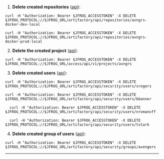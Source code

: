 <!-- Cleanup of Onboard Team automation tasks -->

<br/>

1. **Delete created repositories** ([api](https://www.jfrog.com/confluence/display/JFROG/Artifactory+REST+API#ArtifactoryRESTAPI-DeleteRepository)):  

  ```execute
  curl -H "Authorization: Bearer $JFROG_ACCESSTOKEN" -X DELETE $JFROG_PROTOCOL://$JFROG_URL/artifactory/api/repositories/avngrs-docker-dev-local
  ```
  
  ```execute
  curl -H "Authorization: Bearer $JFROG_ACCESSTOKEN" -X DELETE $JFROG_PROTOCOL://$JFROG_URL/artifactory/api/repositories/avngrs-docker-prod-local
  ```

2. **Delete the created project** ([api](https://www.jfrog.com/confluence/display/JFROG/Artifactory+REST+API#ArtifactoryRESTAPI-DeleteExistingProject)):  
  
  ```execute
  curl -H "Authorization: Bearer $JFROG_ACCESSTOKEN" -X DELETE $JFROG_PROTOCOL://$JFROG_URL/access/api/v1/projects/avngrs
  ```


3. **Delete created users** ([api](https://www.jfrog.com/confluence/display/JFROG/Artifactory+REST+API#ArtifactoryRESTAPI-DeleteUser)):
  
  ```execute
  curl -H "Authorization: Bearer $JFROG_ACCESSTOKEN" -X DELETE $JFROG_PROTOCOL://$JFROG_URL/artifactory/api/security/users/srogers
  ```

  ```execute
  curl -H "Authorization: Bearer $JFROG_ACCESSTOKEN" -X DELETE $JFROG_PROTOCOL://$JFROG_URL/artifactory/api/security/users/bbanner
  ```

```execute
  curl -H "Authorization: Bearer $JFROG_ACCESSTOKEN" -X DELETE $JFROG_PROTOCOL://$JFROG_URL/artifactory/api/security/users/nromanoff
  ```

```execute
  curl -H "Authorization: Bearer $JFROG_ACCESSTOKEN" -X DELETE $JFROG_PROTOCOL://$JFROG_URL/artifactory/api/security/users/tstark
  ```

4. **Delete created group of users** ([api](https://www.jfrog.com/confluence/display/JFROG/Artifactory+REST+API#ArtifactoryRESTAPI-DeleteGroup)):
  
  ```execute
  curl -H "Authorization: Bearer $JFROG_ACCESSTOKEN" -X DELETE $JFROG_PROTOCOL://$JFROG_URL/artifactory/api/security/groups/avengers
  ```


---